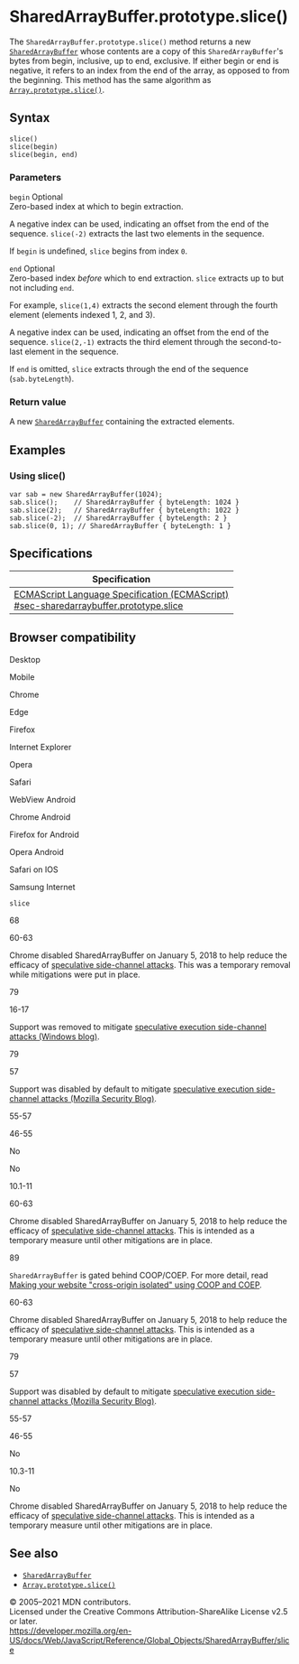 SharedArrayBuffer.prototype.slice()
===================================

The `SharedArrayBuffer.prototype.slice()` method returns a new [`SharedArrayBuffer`](../sharedarraybuffer) whose contents are a copy of this `SharedArrayBuffer`'s bytes from begin, inclusive, up to end, exclusive. If either begin or end is negative, it refers to an index from the end of the array, as opposed to from the beginning. This method has the same algorithm as [`Array.prototype.slice()`](../array/slice).

Syntax
------

    slice()
    slice(begin)
    slice(begin, end)

### Parameters

 `begin` <span class="badge inline optional">Optional</span>   
Zero-based index at which to begin extraction.

A negative index can be used, indicating an offset from the end of the sequence. `slice(-2)` extracts the last two elements in the sequence.

If `begin` is undefined, `slice` begins from index `0`.

 `end` <span class="badge inline optional">Optional</span>   
Zero-based index *before* which to end extraction. `slice` extracts up to but not including `end`.

For example, `slice(1,4)` extracts the second element through the fourth element (elements indexed 1, 2, and 3).

A negative index can be used, indicating an offset from the end of the sequence. `slice(2,-1)` extracts the third element through the second-to-last element in the sequence.

If `end` is omitted, `slice` extracts through the end of the sequence (`sab.byteLength`).

### Return value

A new [`SharedArrayBuffer`](../sharedarraybuffer) containing the extracted elements.

Examples
--------

### Using slice()

    var sab = new SharedArrayBuffer(1024);
    sab.slice();    // SharedArrayBuffer { byteLength: 1024 }
    sab.slice(2);   // SharedArrayBuffer { byteLength: 1022 }
    sab.slice(-2);  // SharedArrayBuffer { byteLength: 2 }
    sab.slice(0, 1); // SharedArrayBuffer { byteLength: 1 }

Specifications
--------------

<table><thead><tr class="header"><th>Specification</th></tr></thead><tbody><tr class="odd"><td><a href="https://tc39.es/ecma262/#sec-sharedarraybuffer.prototype.slice">ECMAScript Language Specification (ECMAScript)<br />
<span class="small">#sec-sharedarraybuffer.prototype.slice</span></a></td></tr></tbody></table>

Browser compatibility
---------------------

Desktop

Mobile

Chrome

Edge

Firefox

Internet Explorer

Opera

Safari

WebView Android

Chrome Android

Firefox for Android

Opera Android

Safari on IOS

Samsung Internet

`slice`

68

60-63

Chrome disabled SharedArrayBuffer on January 5, 2018 to help reduce the efficacy of [speculative side-channel attacks](https://www.chromium.org/Home/chromium-security/ssca). This was a temporary removal while mitigations were put in place.

79

16-17

Support was removed to mitigate [speculative execution side-channel attacks (Windows blog)](https://blogs.windows.com/msedgedev/2018/01/03/speculative-execution-mitigations-microsoft-edge-internet-explorer).

79

57

Support was disabled by default to mitigate [speculative execution side-channel attacks (Mozilla Security Blog)](https://blog.mozilla.org/security/2018/01/03/mitigations-landing-new-class-timing-attack/).

55-57

46-55

No

No

10.1-11

60-63

Chrome disabled SharedArrayBuffer on January 5, 2018 to help reduce the efficacy of [speculative side-channel attacks](https://www.chromium.org/Home/chromium-security/ssca). This is intended as a temporary measure until other mitigations are in place.

89

`SharedArrayBuffer` is gated behind COOP/COEP. For more detail, read [Making your website "cross-origin isolated" using COOP and COEP](https://web.dev/coop-coep/).

60-63

Chrome disabled SharedArrayBuffer on January 5, 2018 to help reduce the efficacy of [speculative side-channel attacks](https://www.chromium.org/Home/chromium-security/ssca). This is intended as a temporary measure until other mitigations are in place.

79

57

Support was disabled by default to mitigate [speculative execution side-channel attacks (Mozilla Security Blog)](https://blog.mozilla.org/security/2018/01/03/mitigations-landing-new-class-timing-attack/).

55-57

46-55

No

10.3-11

No

Chrome disabled SharedArrayBuffer on January 5, 2018 to help reduce the efficacy of [speculative side-channel attacks](https://www.chromium.org/Home/chromium-security/ssca). This is intended as a temporary measure until other mitigations are in place.

See also
--------

-   [`SharedArrayBuffer`](../sharedarraybuffer)
-   [`Array.prototype.slice()`](../array/slice)

© 2005–2021 MDN contributors.  
Licensed under the Creative Commons Attribution-ShareAlike License v2.5 or later.  
<a href="https://developer.mozilla.org/en-US/docs/Web/JavaScript/Reference/Global_Objects/SharedArrayBuffer/slice" class="_attribution-link">https://developer.mozilla.org/en-US/docs/Web/JavaScript/Reference/Global_Objects/SharedArrayBuffer/slice</a>
